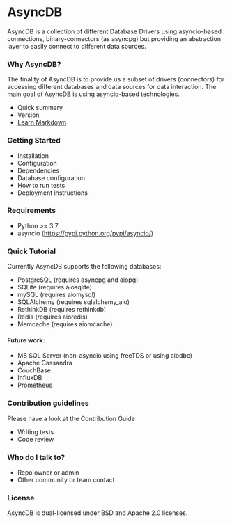 # AsyncDB #

AsyncDB is a collection of different Database Drivers using asyncio-based connections, binary-connectors (as asyncpg) but providing an abstraction layer to easily connect to different data sources.

### Why AsyncDB? ###

The finality of AsyncDB is to provide us a subset of drivers (connectors) for accessing different databases and data sources for data interaction.
The main goal of AsyncDB is using asyncio-based technologies.

* Quick summary
* Version
* [Learn Markdown](https://bitbucket.org/tutorials/markdowndemo)

### Getting Started ###

* Installation
* Configuration
* Dependencies
* Database configuration
* How to run tests
* Deployment instructions

### Requirements ###

* Python >= 3.7
* asyncio (https://pypi.python.org/pypi/asyncio/)

### Quick Tutorial ###

Currently AsyncDB supports the following databases:

* PostgreSQL (requires asyncpg and aiopg)
* SQLite (requires aiosqlite)
* mySQL (requires aiomysql)
* SQLAlchemy (requires sqlalchemy_aio)
* RethinkDB (requires rethinkdb)
* Redis (requires aioredis)
* Memcache (requires aiomcache)

#### Future work: ####
* MS SQL Server (non-asyncio using freeTDS or using aiodbc)
* Apache Cassandra
* CouchBase
* InfluxDB
* Prometheus

### Contribution guidelines ###

Please have a look at the Contribution Guide

* Writing tests
* Code review

### Who do I talk to? ###

* Repo owner or admin
* Other community or team contact

### License ###

AsyncDB is dual-licensed under BSD and Apache 2.0 licenses.
